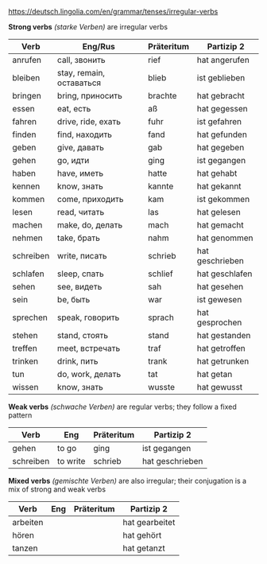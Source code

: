 https://deutsch.lingolia.com/en/grammar/tenses/irregular-verbs

**Strong verbs** *(starke Verben)* are irregular verbs


| Verb      | Eng/Rus                  | Präteritum | Partizip 2      |
| --------- | ------------------------ | ---------- | --------------- |
| anrufen   | call, звонить            | rief       | hat angerufen   |
| bleiben   | stay, remain, оставаться | blieb      | ist geblieben   |
| bringen   | bring, приносить         | brachte    | hat gebracht    |
| essen     | eat, есть                | aß         | hat gegessen    |
| fahren    | drive, ride, ехать       | fuhr       | ist gefahren    |
| finden    | find, находить           | fand       | hat gefunden    |
| geben     | give, давать             | gab        | hat gegeben     |
| gehen     | go, идти                 | ging       | ist gegangen    |
| haben     | have, иметь              | hatte      | hat gehabt      |
| kennen    | know, знать              | kannte     | hat gekannt     |
| kommen    | come, приходить          | kam        | ist gekommen    |
| lesen     | read, читать             | las        | hat gelesen     |
| machen    | make, do, делать         | mach       | hat gemacht     |
| nehmen    | take, брать              | nahm       | hat genommen    |
| schreiben | write, писать            | schrieb    | hat geschrieben |
| schlafen  | sleep, спать             | schlief    | hat geschlafen  |
| sehen     | see, видеть              | sah        | hat gesehen     |
| sein      | be, быть                 | war        | ist gewesen     |
| sprechen  | speak, говорить          | sprach     | hat gesprochen  |
| stehen    | stand, стоять            | stand      | hat gestanden   |
| treffen   | meet, встречать          | traf       | hat getroffen   |
| trinken   | drink, пить              | trank      | hat getrunken   |
| tun       | do, work, делать         | tat        | hat getan       |
| wissen    | know, знать              | wusste     | hat gewusst     |

**Weak verbs** *(schwache Verben)* are regular verbs; they follow a fixed pattern

| Verb      | Eng      | Präteritum | Partizip 2      |
| --------- | -------- | ---------- | --------------- |
| gehen     | to go    | ging       | ist gegangen    |
| schreiben | to write | schrieb    | hat geschrieben |



**Mixed verbs** *(gemischte Verben)* are also irregular; their conjugation is a mix of strong and weak verbs

| Verb     | Eng  | Präteritum | Partizip 2     |
| -------- | ---- | ---------- | -------------- |
| arbeiten |      |            | hat gearbeitet |
| hören    |      |            | hat gehört     |
| tanzen   |      |            | hat getanzt    |
